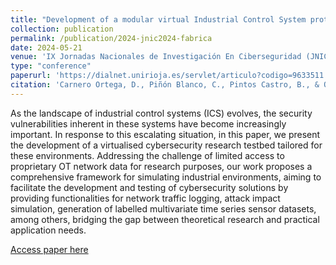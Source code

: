```yaml
---
title: "Development of a modular virtual Industrial Control System prototype for cybersecurity research"
collection: publication
permalink: /publication/2024-jnic2024-fabrica
date: 2024-05-21
venue: 'IX Jornadas Nacionales de Investigación En Ciberseguridad (JNIC 2024)'
type: "conference"
paperurl: 'https://dialnet.unirioja.es/servlet/articulo?codigo=9633511'
citation: 'Carnero Ortega, D., Piñón Blanco, C., Pintos Castro, B., & Ortega Fernández, I. (2024). Development of a modular virtual Industrial Control System prototype for cybersecurity research. IX Jornadas Nacionales de Investigación En Ciberseguridad, 534-539.'
---
```

As the landscape of industrial control systems (ICS) evolves, the security vulnerabilities inherent in these systems
have become increasingly important. In response to this escalating situation, in this paper, we present the development of
a virtualised cybersecurity research testbed tailored for these environments. Addressing the challenge of limited access to
proprietary OT network data for research purposes, our work proposes a comprehensive framework for simulating industrial
environments, aiming to facilitate the development and testing of cybersecurity solutions by providing functionalities for network
traffic logging, attack impact simulation, generation of labelled multivariate time series sensor datasets, among others, bridging
the gap between theoretical research and practical application needs.

[Access paper here](https://dialnet.unirioja.es/servlet/libro?codigo=981886&orden=0&info=open_link_libro)